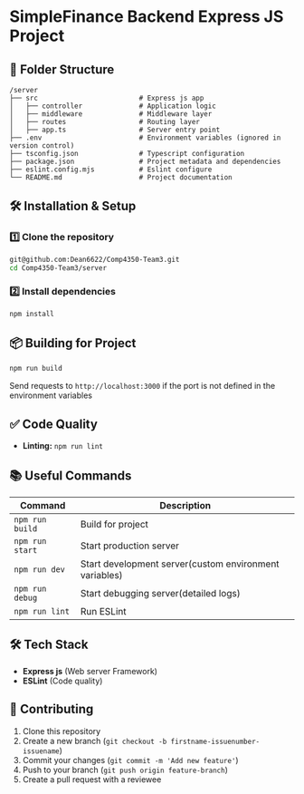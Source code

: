 # SimpleFinance Backend Express JS Project

## 📂 Folder Structure
```
/server
├── src                         # Express js app 
│   ├── controller              # Application logic
│   ├── middleware              # Middleware layer
│   ├── routes                  # Routing layer
│   ├── app.ts                  # Server entry point
├── .env                        # Environment variables (ignored in version control)
├── tsconfig.json               # Typescript configuration
├── package.json                # Project metadata and dependencies
├── eslint.config.mjs           # Eslint configure
└── README.md                   # Project documentation
```

## 🛠 Installation & Setup
### 1️⃣ Clone the repository
```sh
git@github.com:Dean6622/Comp4350-Team3.git
cd Comp4350-Team3/server
```

### 2️⃣ Install dependencies
```sh
npm install 
```

## 📦 Building for Project
```sh
npm run build
```

Send requests to `http://localhost:3000` if the port is not defined in the environment variables


## ✅ Code Quality
- **Linting:** `npm run lint`

## 📚 Useful Commands
| Command         | Description |
|-----------------|-------------|
| `npm run build` | Build for project |
| `npm run start` | Start production server |
| `npm run dev` | Start development server(custom environment variables) |
| `npm run debug` | Start debugging server(detailed logs) |
| `npm run lint`  | Run ESLint |


## 🛠 Tech Stack
- **Express js** (Web server Framework)
- **ESLint** (Code quality)

## 🙌 Contributing
1. Clone this repository
2. Create a new branch (`git checkout -b firstname-issuenumber-issuename`)
3. Commit your changes (`git commit -m 'Add new feature'`)
4. Push to your branch (`git push origin feature-branch`)
5. Create a pull request with a reviewee


